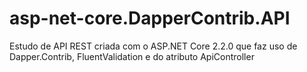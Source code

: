 # asp-net-core.DapperContrib.API


Estudo de API REST criada com o ASP.NET Core 2.2.0 que faz uso de Dapper.Contrib, FluentValidation e do atributo ApiController
